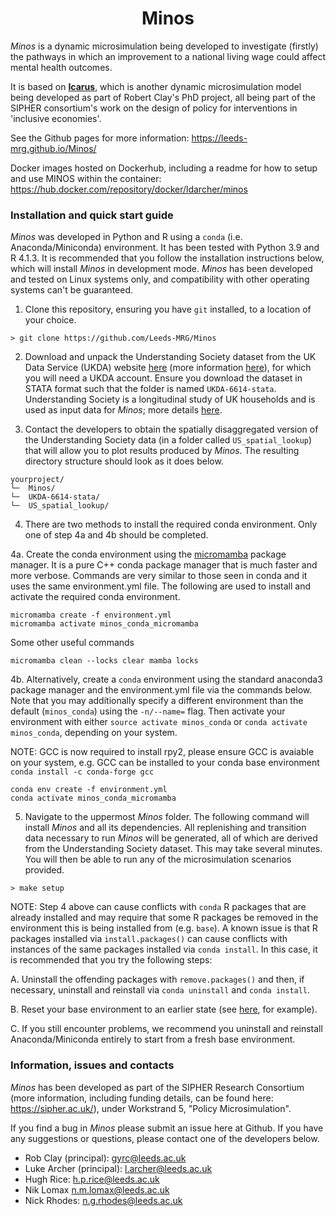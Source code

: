 <div align="center">
    <h1>Minos</h1>
</div>

*Minos* is a dynamic microsimulation being developed to investigate (firstly) the pathways in which an improvement to a national living wage could affect mental health outcomes. 

It is based on [**Icarus**](https://github.com/RobertClay/Icarus), which is another dynamic microsimulation model being developed as part of Robert Clay's PhD project, all being part of the SIPHER consortium's work on the design of policy for interventions in 'inclusive economies'.

See the Github pages for more information: https://leeds-mrg.github.io/Minos/

Docker images hosted on Dockerhub, including a readme for how to setup and use MINOS within the container: https://hub.docker.com/repository/docker/ldarcher/minos

### Installation and quick start guide

*Minos* was developed in Python and R using a ```conda``` (i.e. Anaconda/Miniconda) environment. It has been tested with Python 3.9 and R 4.1.3. It is recommended that you follow the installation instructions below, which will install *Minos* in development mode. *Minos* has been developed and tested on Linux systems only, and compatibility with other operating systems can't be guaranteed.

1. Clone this repository, ensuring you have ```git``` installed, to a location of your choice.

```> git clone https://github.com/Leeds-MRG/Minos```

2. Download and unpack the Understanding Society dataset from the UK Data Service (UKDA) website [here](https://ukdataservice.ac.uk/find-data/) (more information [here](https://www.understandingsociety.ac.uk/documentation/access-data)), for which you will need a UKDA account. Ensure you download the dataset in STATA format such that the folder is named ```UKDA-6614-stata```. Understanding Society is a longitudinal study of UK households and is used as input data for *Minos*; more details [here](https://www.understandingsociety.ac.uk/).

3. Contact the developers to obtain the spatially disaggregated version of the Understanding Society data (in a folder called ```US_spatial_lookup```) that will allow you to plot results produced by *Minos*. The resulting directory structure should look as it does below.

```
yourproject/
└─  Minos/
└─  UKDA-6614-stata/
└─  US_spatial_lookup/
```

4. There are two methods to install the required conda environment. Only one of step 4a and 4b should be completed.


4a. Create the conda environment using the [micromamba](https://mamba.readthedocs.io/en/latest/installation/micromamba-installation.html) package manager.
It is a pure C++ conda package manager that is much faster and more verbose. Commands are very similar to those seen in conda and it uses the same environment.yml file. The following are used to install and activate the required conda environment.

``` 
micromamba create -f environment.yml 
micromamba activate minos_conda_micromamba
```

Some other useful commands
```
micromamba clean --locks clear mamba locks
```

4b. Alternatively, create a ```conda``` environment using the standard anaconda3 package manager and the environment.yml file via the commands below. Note that you may additionally specify a different environment than the default (```minos_conda```) using the ```-n/--name=``` flag. Then activate your environment with either ```source activate minos_conda``` or ```conda activate minos_conda```, depending on your system.

   NOTE: GCC is now required to install rpy2, please ensure GCC is avaiable on your system, e.g. GCC can be installed to your conda base environment ```conda install -c conda-forge gcc```

```
conda env create -f environment.yml
conda activate minos_conda_micromamba
```

5. Navigate to the uppermost *Minos* folder. The following command will install *Minos* and all its dependencies. All replenishing and transition data necessary to run *Minos* will be generated, all of which are derived from the Understanding Society dataset. This may take several minutes. You will then be able to run any of the microsimulation scenarios provided.

```> make setup```

NOTE: Step 4 above can cause conflicts with ```conda``` R packages that are already installed and may require that some R packages be removed in the environment this is being installed from (e.g. ```base```). A known issue is that R packages installed via ```install.packages()``` can cause conflicts with instances of the same packages installed via ```conda install```. In this case, it is recommended that you try the following steps:

A. Uninstall the offending packages with ```remove.packages()``` and then, if necessary, uninstall and reinstall via ```conda uninstall``` and ```conda install```.

B. Reset your base environment to an earlier state (see [here](https://stackoverflow.com/questions/41914139/how-to-reset-anaconda-root-environment), for example).

C. If you still encounter problems, we recommend you uninstall and reinstall Anaconda/Miniconda entirely to start from a fresh base environment.

### Information, issues and contacts

*Minos* has been developed as part of the SIPHER Research Consortium (more information, including funding details, can be found here: https://sipher.ac.uk/), under Workstrand 5, "Policy Microsimulation".

If you find a bug in *Minos* please submit an issue here at Github. If you have any suggestions or questions, please contact one of the developers below.

- Rob Clay (principal): gyrc@leeds.ac.uk
- Luke Archer (principal): l.archer@leeds.ac.uk
- Hugh Rice: h.p.rice@leeds.ac.uk
- Nik Lomax n.m.lomax@leeds.ac.uk
- Nick Rhodes: n.g.rhodes@leeds.ac.uk
